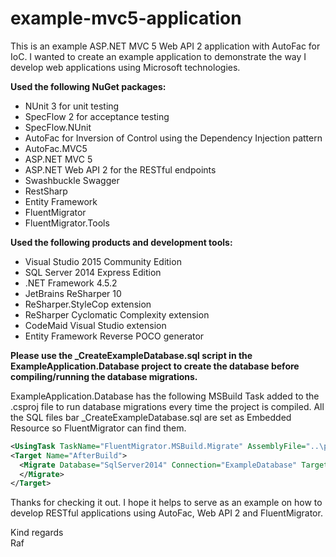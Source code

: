 # example-mvc5-application
This is an example ASP.NET MVC 5 Web API 2 application with AutoFac for IoC. I wanted to create an example application to demonstrate the way I develop web applications using Microsoft technologies.

**Used the following NuGet packages:**

- NUnit 3 for unit testing
- SpecFlow 2 for acceptance testing
- SpecFlow.NUnit
- AutoFac for Inversion of Control using the Dependency Injection pattern
- AutoFac.MVC5
- ASP.NET MVC 5
- ASP.NET Web API 2 for the RESTful endpoints
- Swashbuckle Swagger
- RestSharp
- Entity Framework
- FluentMigrator
- FluentMigrator.Tools

**Used the following products and development tools:**

- Visual Studio 2015 Community Edition
- SQL Server 2014 Express Edition
- .NET Framework 4.5.2
- JetBrains ReSharper 10
- ReSharper.StyleCop extension
- ReSharper Cyclomatic Complexity extension
- CodeMaid Visual Studio extension
- Entity Framework Reverse POCO generator

**Please use the _CreateExampleDatabase.sql script in the ExampleApplication.Database project to create the database before compiling/running the database migrations.**

ExampleApplication.Database has the following MSBuild Task added to the .csproj file to run database migrations every time the project is compiled. All the SQL files bar _CreateExampleDatabase.sql are set as Embedded Resource so FluentMigrator can find them.

```xml
<UsingTask TaskName="FluentMigrator.MSBuild.Migrate" AssemblyFile="..\packages\FluentMigrator.Tools.1.6.1\tools\AnyCPU\40\FluentMigrator.MSBuild.dll" />
<Target Name="AfterBuild">
  <Migrate Database="SqlServer2014" Connection="ExampleDatabase" Target=".\bin\ExampleApplication.Database.dll">
  </Migrate>
</Target>
```

Thanks for checking it out. I hope it helps to serve as an example on how to develop RESTful applications using AutoFac, Web API 2 and FluentMigrator.

Kind regards  
Raf
